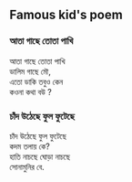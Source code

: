 ## Famous kid's poem

### আতা গাছে তোতা পাখি

আতা গাছে তোতা পাখি  
ডালিম গাছে মৌ,  
এতো ডাকি তবুও কেন  
কওনা কথা বউ ?

### চাঁদ উঠেছে ফুল ফুটেছে

চাঁদ উঠেছে ফুল ফুটেছে  
কদম তলায় কে?  
হাতি নাচছে ঘোড়া নাচছে  
সোনামুনির বে.  
